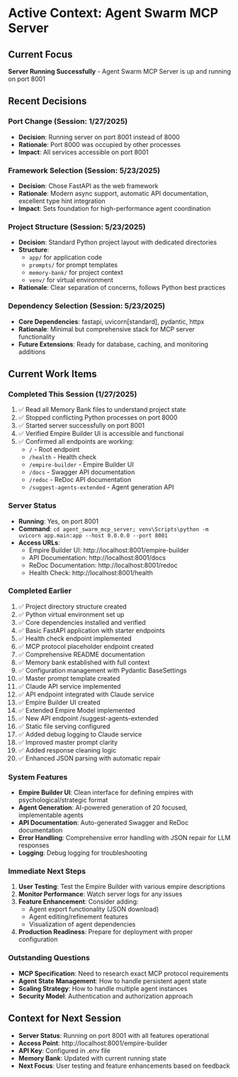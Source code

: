 # Active Context: Agent Swarm MCP Server

## Current Focus
**Server Running Successfully** - Agent Swarm MCP Server is up and running on port 8001

## Recent Decisions

### Port Change (Session: 1/27/2025)
- **Decision**: Running server on port 8001 instead of 8000
- **Rationale**: Port 8000 was occupied by other processes
- **Impact**: All services accessible on port 8001

### Framework Selection (Session: 5/23/2025)
- **Decision**: Chose FastAPI as the web framework
- **Rationale**: Modern async support, automatic API documentation, excellent type hint integration
- **Impact**: Sets foundation for high-performance agent coordination

### Project Structure (Session: 5/23/2025)
- **Decision**: Standard Python project layout with dedicated directories
- **Structure**: 
  - `app/` for application code
  - `prompts/` for prompt templates
  - `memory-bank/` for project context
  - `venv/` for virtual environment
- **Rationale**: Clear separation of concerns, follows Python best practices

### Dependency Selection (Session: 5/23/2025)
- **Core Dependencies**: fastapi, uvicorn[standard], pydantic, httpx
- **Rationale**: Minimal but comprehensive stack for MCP server functionality
- **Future Extensions**: Ready for database, caching, and monitoring additions

## Current Work Items

### Completed This Session (1/27/2025)
1. ✅ Read all Memory Bank files to understand project state
2. ✅ Stopped conflicting Python processes on port 8000
3. ✅ Started server successfully on port 8001
4. ✅ Verified Empire Builder UI is accessible and functional
5. ✅ Confirmed all endpoints are working:
   - `/` - Root endpoint
   - `/health` - Health check
   - `/empire-builder` - Empire Builder UI
   - `/docs` - Swagger API documentation
   - `/redoc` - ReDoc API documentation
   - `/suggest-agents-extended` - Agent generation API

### Server Status
- **Running**: Yes, on port 8001
- **Command**: `cd agent_swarm_mcp_server; venv\Scripts\python -m uvicorn app.main:app --host 0.0.0.0 --port 8001`
- **Access URLs**:
  - Empire Builder UI: http://localhost:8001/empire-builder
  - API Documentation: http://localhost:8001/docs
  - ReDoc Documentation: http://localhost:8001/redoc
  - Health Check: http://localhost:8001/health

### Completed Earlier
1. ✅ Project directory structure created
2. ✅ Python virtual environment set up
3. ✅ Core dependencies installed and verified
4. ✅ Basic FastAPI application with starter endpoints
5. ✅ Health check endpoint implemented
6. ✅ MCP protocol placeholder endpoint created
7. ✅ Comprehensive README documentation
8. ✅ Memory bank established with full context
9. ✅ Configuration management with Pydantic BaseSettings
10. ✅ Master prompt template created
11. ✅ Claude API service implemented
12. ✅ API endpoint integrated with Claude service
13. ✅ Empire Builder UI created
14. ✅ Extended Empire Model implemented
15. ✅ New API endpoint /suggest-agents-extended
16. ✅ Static file serving configured
17. ✅ Added debug logging to Claude service
18. ✅ Improved master prompt clarity
19. ✅ Added response cleaning logic
20. ✅ Enhanced JSON parsing with automatic repair

### System Features
- **Empire Builder UI**: Clean interface for defining empires with psychological/strategic format
- **Agent Generation**: AI-powered generation of 20 focused, implementable agents
- **API Documentation**: Auto-generated Swagger and ReDoc documentation
- **Error Handling**: Comprehensive error handling with JSON repair for LLM responses
- **Logging**: Debug logging for troubleshooting

### Immediate Next Steps
1. **User Testing**: Test the Empire Builder with various empire descriptions
2. **Monitor Performance**: Watch server logs for any issues
3. **Feature Enhancement**: Consider adding:
   - Agent export functionality (JSON download)
   - Agent editing/refinement features
   - Visualization of agent dependencies
4. **Production Readiness**: Prepare for deployment with proper configuration

### Outstanding Questions
- **MCP Specification**: Need to research exact MCP protocol requirements
- **Agent State Management**: How to handle persistent agent state
- **Scaling Strategy**: How to handle multiple agent instances
- **Security Model**: Authentication and authorization approach

## Context for Next Session
- **Server Status**: Running on port 8001 with all features operational
- **Access Point**: http://localhost:8001/empire-builder
- **API Key**: Configured in .env file
- **Memory Bank**: Updated with current running state
- **Next Focus**: User testing and feature enhancements based on feedback
